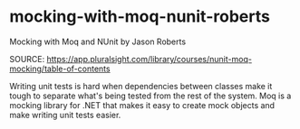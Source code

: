 # mocking-with-moq-nunit-roberts
Mocking with Moq and NUnit by Jason Roberts

SOURCE: https://app.pluralsight.com/library/courses/nunit-moq-mocking/table-of-contents

Writing unit tests is hard when dependencies between classes make it tough to separate what's being tested from the rest of the system. Moq is a mocking library for .NET that makes it easy to create mock objects and make writing unit tests easier.
